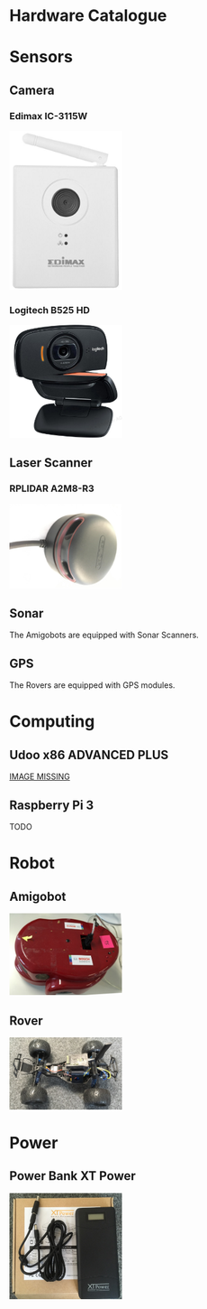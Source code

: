 # Hardware Catalogue


# Sensors

## Camera

### Edimax IC-3115W

<a href="webcam_edimax_ic-3115W.md"><img src="webcam_edimax_ic-3115W.jpg" width=200></a>

### Logitech B525 HD

<a href="webcam_logitech-B525-HD.md"><img src="webcam_logitech-b525-hd.jpg" width=200></a>


## Laser Scanner

### RPLIDAR A2M8-R3

<a href="laserscanner_rplidar-a2m8.md"><img src="laserscanner_rplidar-a2m8.jpg" width=200></a>


## Sonar

The Amigobots are equipped with Sonar Scanners.


## GPS

The Rovers are equipped with GPS modules.



# Computing

## Udoo x86 ADVANCED PLUS

<a href="computing_udoo-x86-advanced-plus.md">IMAGE MISSING</a>


## Raspberry Pi 3

TODO



# Robot

## Amigobot

<a href="robot_amigobot.md"><img src="robot_amigobot.jpg" width=200></a>


## Rover

<a href="robot_rover.md"><img src="robot_rover.jpg" width=200></a>



# Power

## Power Bank XT Power

<a href="power_powerbank-XT-Power.md"><img src="power_powerbank-XT-Power.jpg" width=200></a>
